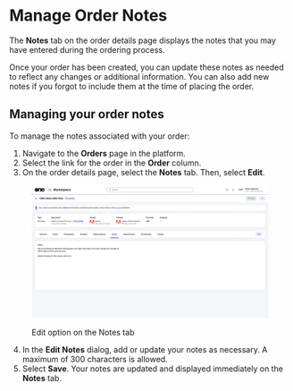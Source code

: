 # Manage Order Notes

The **Notes** tab on the order details page displays the notes that you may have entered during the ordering process.&#x20;

Once your order has been created, you can update these notes as needed to reflect any changes or additional information. You can also add new notes if you forgot to include them at the time of placing the order.

## Managing your order notes

To manage the notes associated with your order:

1. Navigate to the **Orders** page in the platform.
2. Select the link for the order in the **Order** column.&#x20;
3. On the order details page, select the **Notes** tab. Then, select **Edit**.&#x20;

<figure><img src="../../../.gitbook/assets/image (951).png" alt=""><figcaption><p>Edit option on the Notes tab</p></figcaption></figure>

4. In the **Edit Notes** dialog, add or update your notes as necessary. A maximum of 300 characters is allowed.
5. Select **Save**. Your notes are updated and displayed immediately on the **Notes** tab.
